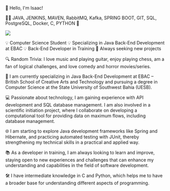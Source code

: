 👋 Hello, I'm Isaac!

👨‍💻 JAVA, JENKINS, MAVEN, RabbitMQ, Kafka, SPRING BOOT, GIT, SQL, PostgreSQL, Docker, C, PYTHON 🙂

<picture>
  <source
    srcset="https://github-readme-stats.vercel.app/api?username=isaacsantanadevr&show_icons=true&theme=dark"
    media="(prefers-color-scheme: dracula)"
  />
  <source
    srcset="https://github-readme-stats.vercel.app/api?username=isaacsantanadevr&show_icons=true"
    media="(prefers-color-scheme: dark), (prefers-color-scheme: no-preference)"
  />
  <img src="https://github-readme-stats.vercel.app/api?username=isaacsantanadevr&show_icons=true" />
</picture>

💡 Computer Science Student
💡 Specializing in Java Back-End Development at EBAC
💡 Back-End Developer in Training
🎯 Always seeking new projects

🔍 Random Trivia: I love music and playing guitar, enjoy playing chess, am a fan of logical challenges, and love comedy and horror movies/series.

🌟 I am currently specializing in Java Back-End Development at EBAC – British School of Creative Arts and Technology and pursuing a degree in Computer Science at the State University of Southwest Bahia (UESB).

💻 Passionate about technology, I am gaining experience with API development and SQL database management. I am also involved in a scientific initiation project, where I collaborate on developing a computational tool for providing data on maximum flows, including database management.

🌐 I am starting to explore Java development frameworks like Spring and Hibernate, and practicing automated testing with JUnit, thereby strengthening my technical skills in a practical and applied way.

📚 As a developer in training, I am always looking to learn and improve, staying open to new experiences and challenges that can enhance my understanding and capabilities in the field of software development.

🛠 I have intermediate knowledge in C and Python, which helps me to have a broader base for understanding different aspects of programming.

